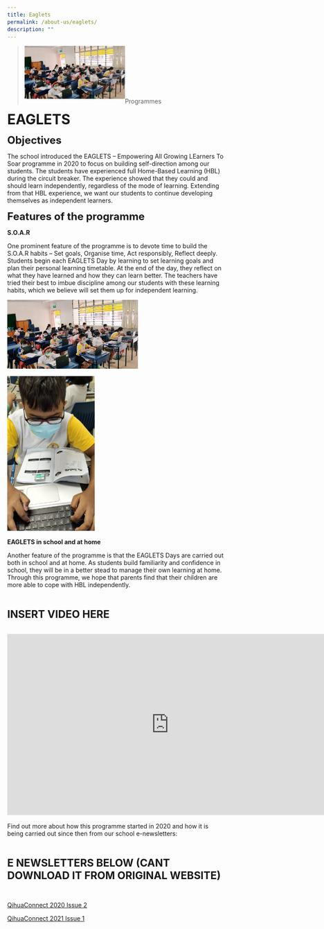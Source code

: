 ```yaml
---
title: Eaglets
permalink: /about-us/eaglets/
description: ""
---
```

><img src="/images/Programmes/EAGLETS 1.jpg"  
     style="width:50%"
			align="left"><br><br><br><br><br><br><br>
>Programmes

**<font size=6>EAGLETS</font>**

**<font size=5>Objectives</font>**

The school introduced the EAGLETS – Empowering All Growing LEarners To Soar programme in 2020 to focus on building self-direction among our students. The students have experienced full Home-Based Learning (HBL) during the circuit breaker. The experience showed that they could and should learn independently, regardless of the mode of learning. Extending from that HBL experience, we want our students to continue developing themselves as independent learners.

**<font size=5>Features of the programme</font>**

**S.O.A.R**

One prominent feature of the programme is to devote time to build the S.O.A.R habits – Set goals, Organise time, Act responsibly, Reflect deeply. Students begin each EAGLETS Day by learning to set learning goals and plan their personal learning timetable. At the end of the day, they reflect on what they have learned and how they can learn better. The teachers have tried their best to imbue discipline among our students with these learning habits, which we believe will set them up for independent learning.

<img src="/images/Programmes/EAGLETS%201.jpg"  
     style="width:60%">

<img src="/images/Programmes/EAGLETS%202.jpeg"  
     style="width:40%">


**EAGLETS in school and at home**

Another feature of the programme is that the EAGLETS Days are carried out both in school and at home. As students build familiarity and confidence in school, they will be in a better stead to manage their own learning at home. Through this programme, we hope that parents find that their children are more able to cope with HBL independently.

<br>

**<font size=5>INSERT VIDEO HERE</font>**

<br>

<iframe width="746" height="418" src="https://www.youtube.com/embed/wvHM_194SRE" title="EAGLETS@Qihua (720p)" frameborder="0" allow="accelerometer; autoplay; clipboard-write; encrypted-media; gyroscope; picture-in-picture" allowfullscreen></iframe>


Find out more about how this programme started in 2020 and how it is being carried out since then from our school e-newsletters:

<br>

**<font size=5> E NEWSLETTERS BELOW (CANT DOWNLOAD IT FROM ORIGINAL WEBSITE)</font>**

<br>

[QihuaConnect 2020 Issue 2](https://qihuapri.moe.edu.sg/wp-content/uploads/flipbook/2020_Issue_Two/mobile/index.html)

[QihuaConnect 2021 Issue 1](https://cloud.3dissue.com/213008/213119/252709/QihuaConnectIssue1/?fbclid=IwAR18ZOaKBSrs6z71j389BNqCDMTGXzSVTRfAPbzPU3jDHdZTKaOCOA0tbiA)